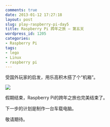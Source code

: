 ```yaml
---
comments: true
date: 2013-01-12 17:27:18
layout: post
slug: play-raspberry-pi-day5
title: Raspberry Pi 跨年之旅 – 第五天
wordpress_id: 1205
categories:
- Raspberry Pi
tags:
- lego
- Linux
- raspberry pi
---
```


受国外玩家的启发，用乐高积木搭了个“机箱”。





[![](http://guoyong.me/blog/wp-content/uploads/2013/01/lego-case-150x150.jpg)](http://guoyong.me/blog/wp-content/uploads/2013/01/lego-case.jpg)





假期结束，Raspberry Pi的跨年之旅也完美结束了。





下一步的计划是制作一台车载电脑。





敬请期待。



